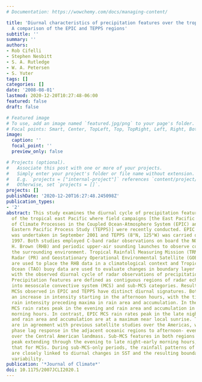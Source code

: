 ```yaml
---
# Documentation: https://wowchemy.com/docs/managing-content/

title: 'Diurnal characteristics of precipitation features over the tropical East Pacific:
  A comparison of the EPIC and TEPPS regions'
subtitle: ''
summary: ''
authors:
- Rob Cifelli
- Stephen Nesbitt
- S. A. Rutledge
- W. A. Petersen
- S. Yuter
tags: []
categories: []
date: '2008-08-01'
lastmod: 2020-12-20T10:27:48-06:00
featured: false
draft: false

# Featured image
# To use, add an image named `featured.jpg/png` to your page's folder.
# Focal points: Smart, Center, TopLeft, Top, TopRight, Left, Right, BottomLeft, Bottom, BottomRight.
image:
  caption: ''
  focal_point: ''
  preview_only: false

# Projects (optional).
#   Associate this post with one or more of your projects.
#   Simply enter your project's folder or file name without extension.
#   E.g. `projects = ["internal-project"]` references `content/project/deep-learning/index.md`.
#   Otherwise, set `projects = []`.
projects: []
publishDate: '2020-12-20T16:27:48.245098Z'
publication_types:
- '2'
abstract: This study examines the diurnal cycle of precipitation features in two regions
  of the tropical east Pacific where field campaigns [the East Pacific Investigation
  of Climate Processes in the Coupled Ocean-Atmosphere System (EPIC) and the Tropical
  Eastern Pacific Process Study (TEPPS)] were recently conducted. EPIC (10°N, 95°W)
  was undertaken in September 2001 and TEPPS (8°N, 125°W) was carried out in August
  1997. Both studies employed C-band radar observations on board the NOAA ship Ronald
  H. Brown (RHB) and periodic upper-air sounding launches to observe conditions in
  the surrounding environment. Tropical Rainfall Measuring Mission (TRMM) Precipitation
  Radar (PR) and Geostationary Operational Environmental Satellite (GOES) IR data
  are used to place the RHB data in a climatological context and Tropical Atmosphere
  Ocean (TAO) buoy data are used to evaluate changes in boundary layer fluxes in context
  with the observed diurnal cycle of radar observations of precipitation features.
  Precipitation features are defined as contiguous regions of radar echo and are subdivided
  into mesoscale convective system (MCS) and sub-MCS categories. Results show that
  MCSs observed in EPIC and TEPPS have distinct diurnal signatures. Both regions show
  an increase in intensity starting in the afternoon hours, with the timing of maximum
  rain intensity preceding maxima in rain area and accumulation. In the TEPPS region,
  MCS rain rates peak in the evening and rain area and accumulation in the late night-early
  morning hours. In contrast, EPIC MCS rain rates peak in the late night-early morning,
  and rain area and accumulation are at a maximum near local sunrise. The EPIC observations
  are in agreement with previous satellite studies over the Americas, which show a
  phase lag response in the adjacent oceanic regions to afternoon- evening convection
  over the Central American landmass. Sub-MCS features in both regions have a broad
  peak extending through the evening to late night-early morning hours, similar to
  that for MCSs. During sub-MCS-only periods, the rainfall patterns of these features
  are closely linked to diurnal changes in SST and the resulting boundary layer flux
  variability.
publication: '*Journal of Climate*'
doi: 10.1175/2007JCLI2020.1
---
```

